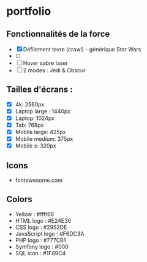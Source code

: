 # portfolio
## Fonctionnalités de la force
- [x] Défilement texte (crawl) - générique Star Wars
- [ ] 
- [ ] Hover sabre laser
- [ ] 2 modes : Jedi & Obscur

## Tailles d'écrans : 

- [x] 4k: 2560px
- [x] Laptop large : 1440px
- [x] Laptop: 1024px
- [x] Tab: 768px
- [x] Mobile large: 425px
- [x] Mobile medium: 375px
- [x] Mobile s: 320px

## Icons
- fontawesome.com

## Colors 
- Yellow : #ffff66
- HTML logo : #E24E30
- CSS logo : #2952DE
- JavaScript logo : #F6DC3A
- PHP logo : #777CB1
- Symfony logo : #000
- SQL icon : #1F89C4

